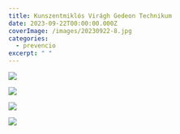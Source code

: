 ```yaml
---
title: Kunszentmiklós Virágh Gedeon Technikum
date: 2023-09-22T00:00:00.000Z
coverImage: /images/20230922-8.jpg
categories:
  - prevencio
excerpt: " "
---
```

![](/images/20230922-9.jpg)

![](/images/20230922-10.jpg)

![](/images/20230922-11.jpg)

![](/images/20230922-12.jpg)
